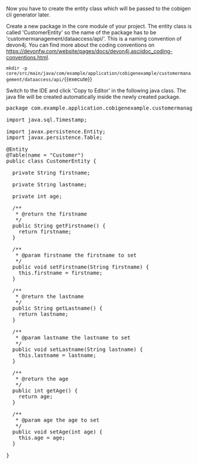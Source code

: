 Now you have to create the entity class which will be passed to the cobigen cli generator later.

Create a new package in the core module of your project. The entity class is called 'CustomerEntity' so the name of the package has to be 'customermanagement/dataaccess/api/'. This is a naming convention of devon4j. You can find more about the coding conventions on https://devonfw.com/website/pages/docs/devon4j.asciidoc_coding-conventions.html.

`mkdir -p core/src/main/java/com/example/application/cobigenexample/customermanagement/dataaccess/api/`{{execute}}

Switch to the IDE and click 'Copy to Editor' in the following java class. The java file will be created automatically inside the newly created package.

<pre class="file" data-filename="devonfw/workspaces/main/cobigenexample/core/src/main/java/com/example/application/cobigenexample/customermanagement/dataaccess/api/CustomerEntity.java">
package com.example.application.cobigenexample.customermanagement.dataaccess.api;

import java.sql.Timestamp;

import javax.persistence.Entity;
import javax.persistence.Table;

@Entity
@Table(name = "Customer")
public class CustomerEntity {

  private String firstname;

  private String lastname;
  
  private int age;

  /**
   * @return the firstname
   */
  public String getFirstname() {
    return firstname;
  }

  /**
   * @param firstname the firstname to set
   */
  public void setFirstname(String firstname) {
    this.firstname = firstname;
  }
  
  /**
   * @return the lastname
   */
  public String getLastname() {
    return lastname;
  }

  /**
   * @param lastname the lastname to set
   */
  public void setLastname(String lastname) {
    this.lastname = lastname;
  }

  /**
   * @return the age
   */
  public int getAge() {
    return age;
  }

  /**
   * @param age the age to set
   */
  public void setAge(int age) {
    this.age = age;
  }

}
</pre>